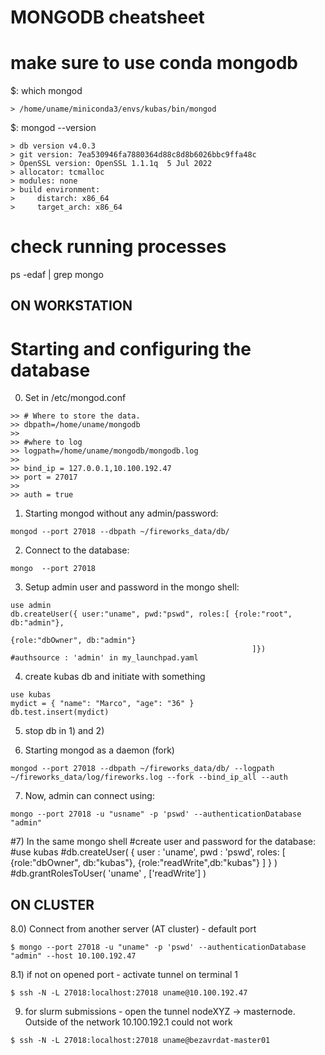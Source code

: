 MONGODB cheatsheet
==================

# make sure to use conda mongodb

$: which mongod
```
> /home/uname/miniconda3/envs/kubas/bin/mongod
```

$: mongod --version
```
> db version v4.0.3
> git version: 7ea530946fa7880364d88c8d8b6026bbc9ffa48c
> OpenSSL version: OpenSSL 1.1.1q  5 Jul 2022
> allocator: tcmalloc
> modules: none
> build environment:
>     distarch: x86_64
>     target_arch: x86_64
```

# check running processes
ps -edaf | grep mongo


ON WORKSTATION
--------------

# Starting and configuring the database

0) Set in /etc/mongod.conf

```
>> # Where to store the data.
>> dbpath=/home/uname/mongodb
>>
>> #where to log
>> logpath=/home/uname/mongodb/mongodb.log
>>
>> bind_ip = 127.0.0.1,10.100.192.47
>> port = 27017
>>
>> auth = true
```

1) Starting mongod without any admin/password:
```
mongod --port 27018 --dbpath ~/fireworks_data/db/
```

2) Connect to the database:
```
mongo  --port 27018
```

3) Setup admin user and password in the mongo shell:
```
use admin
db.createUser({ user:"uname", pwd:"pswd", roles:[ {role:"root", db:"admin"},
                                                            {role:"dbOwner", db:"admin"}
                                                      ]})
#authsource : 'admin' in my_launchpad.yaml
```

4) create kubas db and initiate with something
```
use kubas
mydict = { "name": "Marco", "age": "36" }
db.test.insert(mydict)
```

5) stop db in 1) and 2)

6) Starting mongod as a daemon (fork)

```
mongod --port 27018 --dbpath ~/fireworks_data/db/ --logpath ~/fireworks_data/log/fireworks.log --fork --bind_ip_all --auth
```

7) Now, admin can connect using:

```
mongo --port 27018 -u "usname" -p 'pswd' --authenticationDatabase "admin"
```

#7) In the same mongo shell
#create user and password for the database:
#use kubas
#db.createUser( { user : 'uname', pwd : 'pswd', roles: [ {role:"dbOwner", db:"kubas"}, {role:"readWrite",db:"kubas"} ] } )
#db.grantRolesToUser( 'uname' , ['readWrite'] )

ON CLUSTER
----------

8.0) Connect from another server (AT cluster) - default port

```
$ mongo --port 27018 -u "uname" -p 'pswd' --authenticationDatabase "admin" --host 10.100.192.47
```

8.1) if not on opened port - activate tunnel on terminal 1

```
$ ssh -N -L 27018:localhost:27018 uname@10.100.192.47
```

9) for slurm submissions - open the tunnel nodeXYZ -> masternode. Outside of the network 10.100.192.1 could not work
```
$ ssh -N -L 27018:localhost:27018 uname@bezavrdat-master01
```
